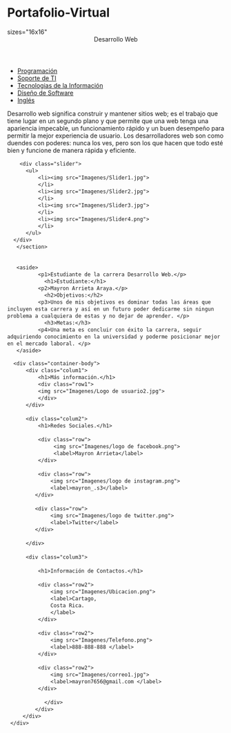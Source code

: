 # Portafolio-Virtual
<!DOCTYPE html>
<html lang="en">
<head>
    <meta charset="UTF-8">
    <meta http-equiv="X-UA-Compatible" content="IE=edge">
    <meta name="viewport" content="width=device-width, initial-scale=1.0">
    <title>Desarrollo Web</title>
    <link rel="icon" href="../Portafolio/Imagenes/Icono.png"> sizes="16x16"
    <link rel="stylesheet" href="CSS/estilos.css">
</head>
<body>
   <header>Desarrollo Web</header>
   <nav>
       <ul class="menu">
           <li><a href="Paginas/Pagina Programación/Programación.html">Programación</a></li>
           <li><a href="Paginas/Página de Soporte de TI/Soporte de TI.html">Soporte de TI</a></li>
           <li><a href="Paginas/Página de TI/Tecnologias de la Información.html">Tecnologias de la Información</a></li>
           <li><a href="Paginas/Pagina Diseño de Software/Diseño de Software.html">Diseño de Software</a></li>
           <li><a href="Paginas/Página de Inglés/Inglés.html">Inglés</a></li>
    </ul>
   </nav>
   <main>
       <section>Desarrollo web significa construir y mantener sitios web; es el trabajo que tiene lugar en un segundo plano y que permite que una web tenga una apariencia impecable, un funcionamiento rápido y un buen desempeño para permitir la mejor experiencia de usuario. Los desarrolladores web son como duendes con poderes: nunca los ves, pero son los que hacen que todo esté bien y funcione de manera rápida y eficiente.
       
        <div class="slider">
          <ul>
              <li><img src="Imagenes/Slider1.jpg">
              </li>
              <li><img src="Imagenes/Slider2.jpg">
              </li>
              <li><img src="Imagenes/Slider3.jpg">
              </li>
              <li><img src="Imagenes/Slider4.png">
              </li>
          </ul>
      </div>  
       </section>


       <aside>
              <p1>Estudiante de la carrera Desarrollo Web.</p>
                <h1>Estudiante:</h1>
              <p2>Mayron Arrieta Araya.</p>
                <h2>Objetivos:</h2>
              <p3>Unos de mis objetivos es dominar todas las áreas que incluyen esta carrera y así en un futuro poder dedicarme sin ningun problema a cualquiera de estas y no dejar de aprender. </p>
                <h3>Metas:</h3>
              <p4>Una meta es concluir con éxito la carrera, seguir adquiriendo conocimiento en la universidad y poderme posicionar mejor en el mercado laboral. </p>
       </aside>
       
   </main>
   <footer>
    <div class="container-footer-all">

      <div class="container-body">
          <div class="colum1">
              <h1>Más información.</h1>
              <div class="row1">
              <img src="Imagenes/Logo de usuario2.jpg">
              </div>
          </div>
  
          <div class="colum2">
              <h1>Redes Sociales.</h1>
  
              <div class="row">
                   <img src="Imagenes/logo de facebook.png">
                   <label>Mayron Arrieta</label>
              </div>
  
              <div class="row">
                  <img src="Imagenes/logo de instagram.png">
                  <label>mayron_.s3</label>
             </div>
  
             <div class="row">
                  <img src="Imagenes/logo de twitter.png">
                  <label>Twitter</label>
             </div>
  
          </div>
  
          <div class="colum3">
  
              <h1>Información de Contactos.</h1>
  
              <div class="row2">
                  <img src="Imagenes/Ubicacion.png">
                  <label>Cartago,
                  Costa Rica.
                  </label>
              </div>
  
              <div class="row2">
                  <img src="Imagenes/Telefono.png">
                  <label>888-888-888 </label>
              </div>
  
              <div class="row2">
                  <img src="Imagenes/correo1.jpg">
                  <label>mayron7656@gmail.com </label>
              </div>
  
                </div>
             </div>
         </div>
     </div>
  
   </footer>
    
</body>
</html>
